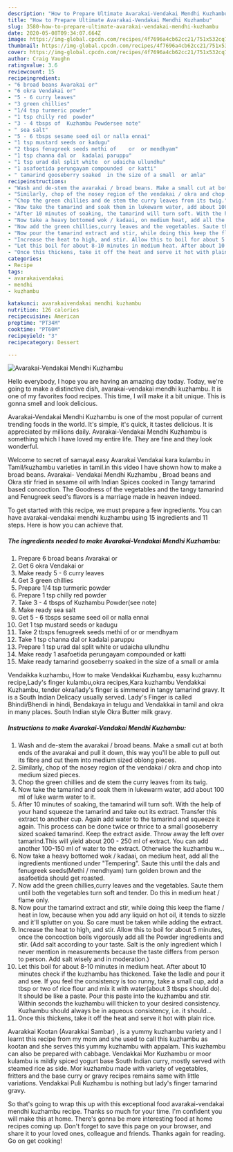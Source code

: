 ```yaml
---
description: "How to Prepare Ultimate Avarakai-Vendakai Mendhi Kuzhambu"
title: "How to Prepare Ultimate Avarakai-Vendakai Mendhi Kuzhambu"
slug: 3580-how-to-prepare-ultimate-avarakai-vendakai-mendhi-kuzhambu
date: 2020-05-08T09:34:07.664Z
image: https://img-global.cpcdn.com/recipes/4f7696a4cb62cc21/751x532cq70/avarakai-vendakai-mendhi-kuzhambu-recipe-main-photo.jpg
thumbnail: https://img-global.cpcdn.com/recipes/4f7696a4cb62cc21/751x532cq70/avarakai-vendakai-mendhi-kuzhambu-recipe-main-photo.jpg
cover: https://img-global.cpcdn.com/recipes/4f7696a4cb62cc21/751x532cq70/avarakai-vendakai-mendhi-kuzhambu-recipe-main-photo.jpg
author: Craig Vaughn
ratingvalue: 3.6
reviewcount: 15
recipeingredient:
- "6 broad beans Avarakai or"
- "6 okra Vendakai or"
- "5 - 6 curry leaves"
- "3 green chillies"
- "1/4 tsp turmeric powder"
- "1 tsp chilly red  powder"
- "3 - 4 tbsps of  Kuzhambu Powdersee note"
- " sea salt"
- "5 - 6 tbsps sesame seed oil or nalla ennai"
- "1 tsp mustard seeds or kadugu"
- "2 tbsps fenugreek seeds methi of    or  or mendhyam"
- "1 tsp channa dal or  kadalai paruppu"
- "1 tsp urad dal split white  or udaicha ullundhu"
- "1 asafoetida perungayam compounded  or katti"
- " tamarind gooseberry soaked  in the size of a small  or amla"
recipeinstructions:
- "Wash and de-stem the avarakai / broad beans. Make a small cut at both ends of the avarakai and pull it down, this way you&#39;ll be able to pull out its fibre and cut them into medium sized oblong pieces."
- "Similarly, chop of the nosey region of the vendakai / okra and chop into medium sized pieces."
- "Chop the green chillies and de stem the curry leaves from its twig."
- "Now take the tamarind and soak them in lukewarm water, add about 100 ml of luke warm water to it."
- "After 10 minutes of soaking, the tamarind will turn soft. With the help of your hand squeeze the tamarind and take out its extract. Transfer this extract to another cup. Again add water to the tamarind and squeeze it again. This process can be done twice or thrice to a small gooseberry sized soaked tamarind. Keep the extract aside. Throw away the left over tamarind.This will yield about 200 - 250 ml of extract. You can add another 100-150 ml of water to the extract. Otherwise the kuzhambu w..."
- "Now take a heavy bottomed wok / kadaai, on medium heat, add all the ingredients mentioned under &#34;Tempering&#34;. Saute this until the dals and fenugreek seeds(Methi / mendhyam) turn golden brown and the asafoetida should get roasted."
- "Now add the green chillies,curry leaves and the vegetables. Saute them until both the vegetables turn soft and tender. Do this in medium heat / flame only."
- "Now pour the tamarind extract and stir, while doing this keep the flame / heat in low, because when you add any liquid on hot oil, it tends to sizzle and it&#39;ll splutter on you. So care must be taken while adding the extract."
- "Increase the heat to high, and stir. Allow this to boil for about 5 minutes, once the concoction boils vigorously add all the Powder ingredients and stir. (Add salt according to your taste. Salt is the only ingredient which I never mention in measurements because the taste differs from person to person. Add salt wisely and in moderation.)"
- "Let this boil for about 8-10 minutes in medium heat. After about 10 minutes check if the kuzhambu has thickened. Take the ladle and pour it and see. If you feel the consistency is too runny, take a small cup, add a tbsp or two of rice flour and mix it with water(about 3 tbsps should do). It should be like a paste. Pour this paste into the kuzhambu and stir. Within seconds the kuzhambu will thicken to your desired consistency. Kuzhambu should always be in aqueous consistency, i.e. it should..."
- "Once this thickens, take it off the heat and serve it hot with plain rice."
categories:
- Recipe
tags:
- avarakaivendakai
- mendhi
- kuzhambu

katakunci: avarakaivendakai mendhi kuzhambu 
nutrition: 126 calories
recipecuisine: American
preptime: "PT34M"
cooktime: "PT60M"
recipeyield: "3"
recipecategory: Dessert

---
```



![Avarakai-Vendakai Mendhi Kuzhambu](https://img-global.cpcdn.com/recipes/4f7696a4cb62cc21/751x532cq70/avarakai-vendakai-mendhi-kuzhambu-recipe-main-photo.jpg)

Hello everybody, I hope you are having an amazing day today. Today, we're going to make a distinctive dish, avarakai-vendakai mendhi kuzhambu. It is one of my favorites food recipes. This time, I will make it a bit unique. This is gonna smell and look delicious.

Avarakai-Vendakai Mendhi Kuzhambu is one of the most popular of current trending foods in the world. It's simple, it's quick, it tastes delicious. It is appreciated by millions daily. Avarakai-Vendakai Mendhi Kuzhambu is something which I have loved my entire life. They are fine and they look wonderful.

Welcome to secret of samayal.easy Avarakai Vendakai kara kulambu in Tamil/kuzhambu varieties in tamil.in this video I have shown how to make a broad beans. Avarakai- Vendakai Mendhi Kuzhambu , Broad beans and Okra stir fried in sesame oil with Indian Spices cooked in Tangy tamarind based concoction. The Goodness of the vegetables and the tangy tamarind and Fenugreek seed&#39;s flavors is a marriage made in heaven indeed.


To get started with this recipe, we must prepare a few ingredients. You can have avarakai-vendakai mendhi kuzhambu using 15 ingredients and 11 steps. Here is how you can achieve that.

<!--inarticleads1-->

##### The ingredients needed to make Avarakai-Vendakai Mendhi Kuzhambu:

1. Prepare 6 broad beans Avarakai or
1. Get 6 okra Vendakai or
1. Make ready 5 - 6 curry leaves
1. Get 3 green chillies
1. Prepare 1/4 tsp turmeric powder
1. Prepare 1 tsp chilly red  powder
1. Take 3 - 4 tbsps of  Kuzhambu Powder(see note)
1. Make ready  sea salt
1. Get 5 - 6 tbsps sesame seed oil or nalla ennai
1. Get 1 tsp mustard seeds or kadugu
1. Take 2 tbsps fenugreek seeds methi of    or  or mendhyam
1. Take 1 tsp channa dal or  kadalai paruppu
1. Prepare 1 tsp urad dal split white  or udaicha ullundhu
1. Make ready 1 asafoetida perungayam compounded  or katti
1. Make ready  tamarind gooseberry soaked  in the size of a small  or amla


Vendaikka kuzhambu, How to make Vendakkai Kuzhambu, easy kuzhamnu recipe,Lady&#39;s finger kulambu,okra recipes,Kara kuzhambu Vendakkai Kuzhambu, tender okra/lady&#39;s finger is simmered in tangy tamarind gravy. It is a South Indian Delicacy usually served. Lady&#39;s Finger is called Bhindi/Bhendi in hindi, Bendakaya in telugu and Vendakkai in tamil and okra in many places. South Indian style Okra Butter milk gravy. 

<!--inarticleads2-->

##### Instructions to make Avarakai-Vendakai Mendhi Kuzhambu:

1. Wash and de-stem the avarakai / broad beans. Make a small cut at both ends of the avarakai and pull it down, this way you&#39;ll be able to pull out its fibre and cut them into medium sized oblong pieces.
1. Similarly, chop of the nosey region of the vendakai / okra and chop into medium sized pieces.
1. Chop the green chillies and de stem the curry leaves from its twig.
1. Now take the tamarind and soak them in lukewarm water, add about 100 ml of luke warm water to it.
1. After 10 minutes of soaking, the tamarind will turn soft. With the help of your hand squeeze the tamarind and take out its extract. Transfer this extract to another cup. Again add water to the tamarind and squeeze it again. This process can be done twice or thrice to a small gooseberry sized soaked tamarind. Keep the extract aside. Throw away the left over tamarind.This will yield about 200 - 250 ml of extract. You can add another 100-150 ml of water to the extract. Otherwise the kuzhambu w...
1. Now take a heavy bottomed wok / kadaai, on medium heat, add all the ingredients mentioned under &#34;Tempering&#34;. Saute this until the dals and fenugreek seeds(Methi / mendhyam) turn golden brown and the asafoetida should get roasted.
1. Now add the green chillies,curry leaves and the vegetables. Saute them until both the vegetables turn soft and tender. Do this in medium heat / flame only.
1. Now pour the tamarind extract and stir, while doing this keep the flame / heat in low, because when you add any liquid on hot oil, it tends to sizzle and it&#39;ll splutter on you. So care must be taken while adding the extract.
1. Increase the heat to high, and stir. Allow this to boil for about 5 minutes, once the concoction boils vigorously add all the Powder ingredients and stir. (Add salt according to your taste. Salt is the only ingredient which I never mention in measurements because the taste differs from person to person. Add salt wisely and in moderation.)
1. Let this boil for about 8-10 minutes in medium heat. After about 10 minutes check if the kuzhambu has thickened. Take the ladle and pour it and see. If you feel the consistency is too runny, take a small cup, add a tbsp or two of rice flour and mix it with water(about 3 tbsps should do). It should be like a paste. Pour this paste into the kuzhambu and stir. Within seconds the kuzhambu will thicken to your desired consistency. Kuzhambu should always be in aqueous consistency, i.e. it should...
1. Once this thickens, take it off the heat and serve it hot with plain rice.


Avarakkai Kootan (Avarakkai Sambar) , is a yummy kuzhambu variety and I learnt this recipe from my mom and she used to call this kuzhambu as kootan and she serves this yummy kuzhambu with appalam. This kuzhambu can also be prepared with cabbage. Vendakkai Mor Kuzhambu or moor kulambu is mildly spiced yogurt base South Indian curry, mostly served with steamed rice as side. Mor kuzhambu made with variety of vegetables, fritters and the base curry or gravy recipes remains same with little variations. Vendakkai Puli Kuzhambu is nothing but lady&#39;s finger tamarind gravy. 

So that's going to wrap this up with this exceptional food avarakai-vendakai mendhi kuzhambu recipe. Thanks so much for your time. I'm confident you will make this at home. There's gonna be more interesting food at home recipes coming up. Don't forget to save this page on your browser, and share it to your loved ones, colleague and friends. Thanks again for reading. Go on get cooking!
